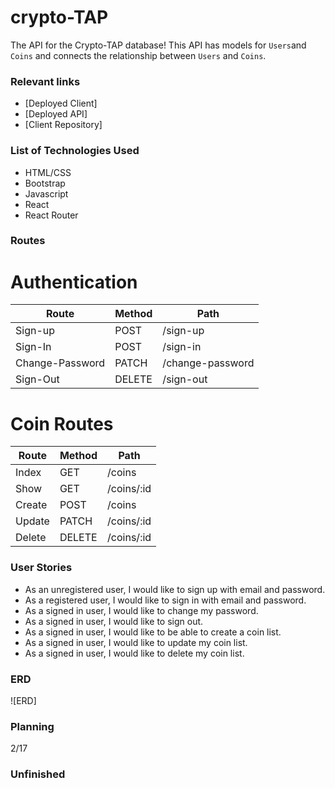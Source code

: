 # crypto-TAP

The API for the Crypto-TAP database! This API has models for `Users`and `Coins`
and connects the relationship between `Users` and `Coins`.

### Relevant links

- [Deployed Client]
- [Deployed API]
- [Client Repository]

### List of Technologies Used
- HTML/CSS
- Bootstrap
- Javascript
- React
- React Router

### Routes

# Authentication
| Route | Method | Path |
| ----------- | ----------- | ----------- |
| Sign-up | POST | /sign-up
| Sign-In | POST  | /sign-in
| Change-Password |  PATCH | /change-password
| Sign-Out | DELETE | /sign-out

# Coin Routes
| Route | Method | Path |
| ----------- | ----------- | ----------- |
| Index | GET | /coins
| Show | GET  | /coins/:id
| Create |  POST | /coins
| Update | PATCH | /coins/:id
| Delete | DELETE | /coins/:id

### User Stories

- As an unregistered user, I would like to sign up with email and password.
- As a registered user, I would like to sign in with email and password.
- As a signed in user, I would like to change my password.
- As a signed in user, I would like to sign out.
- As a signed in user, I would like to be able to create a coin list.
- As a signed in user, I would like to update my coin list.
- As a signed in user, I would like to delete my coin list.


### ERD

![ERD]

### Planning

2/17

### Unfinished
